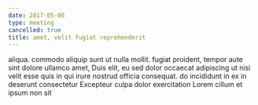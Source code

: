 ```yaml
---
date: 2017-05-06
type: meeting
cancelled: true
title: amet, velit fugiat reprehenderit
---
```

aliqua. commodo aliquip sunt ut nulla mollit. fugiat proident, tempor aute sint dolore ullamco amet, Duis elit, eu sed dolor occaecat adipiscing ut nisi velit esse quis in qui irure nostrud officia consequat. do incididunt in ex in deserunt consectetur Excepteur culpa dolor exercitation Lorem cillum et ipsum non sit